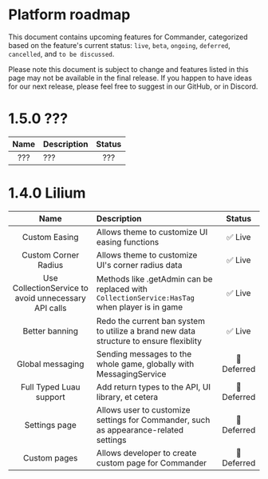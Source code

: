 # Platform roadmap
This document contains upcoming features for Commander, categorized based on the feature's current status: `live`, `beta`, `ongoing`, `deferred`, `cancelled`, and `to be discussed`.

Please note this document is subject to change and features listed in this page may not be available in the final release. If you happen to have ideas for our next release, please feel free to suggest in our GitHub, or in Discord.

# 1.5.0 ???
|Name|Description|Status|
|:--:|:--|:--:|
|???|???|???|

# 1.4.0 Lilium
|Name|Description|Status|
|:--:|:--|:--:|
|Custom Easing|Allows theme to customize UI easing functions|:white_check_mark: Live|
|Custom Corner Radius|Allows theme to customize UI's corner radius data|:white_check_mark: Live|
|Use CollectionService to avoid unnecessary API calls|Methods like .getAdmin can be replaced with `CollectionService:HasTag` when player is in game|:white_check_mark: Live|
|Better banning|Redo the current ban system to utilize a brand new data structure to ensure flexiblity|:white_check_mark: Live|
|Global messaging|Sending messages to the whole game, globally with MessagingService|:no_entry_sign: Deferred|
|Full Typed Luau support|Add return types to the API, UI library, et cetera|:no_entry_sign: Deferred|
|Settings page|Allows user to customize settings for Commander, such as appearance-related settings|:no_entry_sign: Deferred|
|Custom pages|Allows developer to create custom page for Commander|:no_entry_sign: Deferred